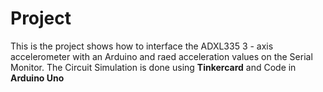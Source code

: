 # Project

This is the project shows how to interface the ADXL335 3 - axis accelerometer with an Arduino and raed acceleration values on the Serial Monitor.
The Circuit Simulation is done using **Tinkercard** and Code in **Arduino Uno**

